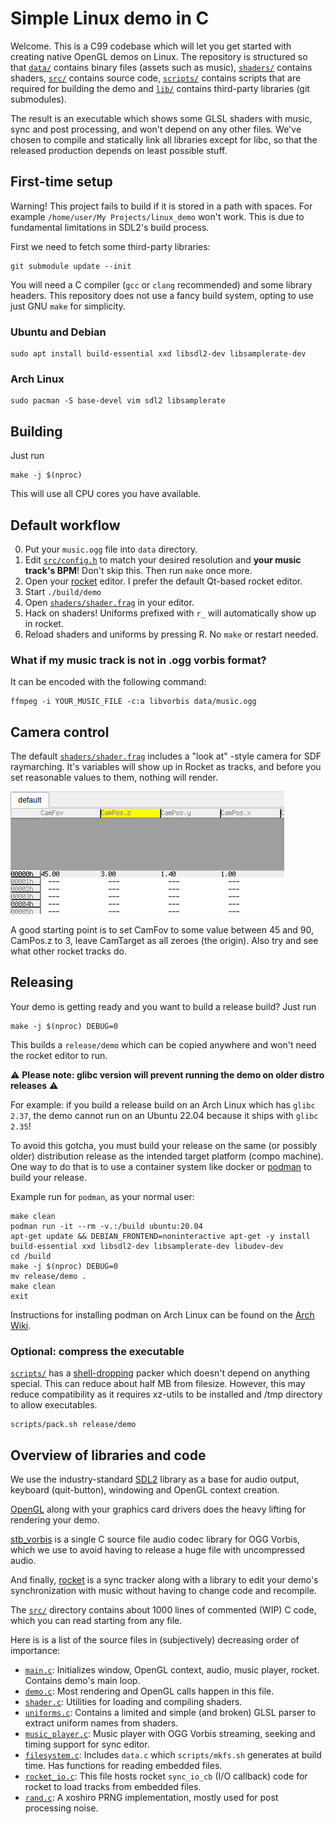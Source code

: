 # Simple Linux demo in C

Welcome. This is a C99 codebase which will let you get started with creating
native OpenGL demos on Linux. The repository is structured so that
[`data/`](data/) contains binary files (assets such as music),
[`shaders/`](shaders/) contains shaders,
[`src/`](src/) contains source code,
[`scripts/`](scripts/) contains scripts
that are required for building the demo and
[`lib/`](lib/) contains third-party libraries (git submodules).

The result is an executable which shows some GLSL shaders with music,
sync and post processing, and won't depend on any other files.
We've chosen to compile and statically link all libraries except for libc,
so that the released production depends on least possible stuff.

## First-time setup

Warning! This project fails to build if it is stored in a path with spaces.
For example `/home/user/My Projects/linux_demo` won't work. This is due to
fundamental limitations in SDL2's build process.

First we need to fetch some third-party libraries:

```
git submodule update --init
```

You will need a C compiler (`gcc` or `clang` recommended) and some library
headers. This repository does not use a fancy build system, opting to use just
GNU `make` for simplicity.

### Ubuntu and Debian

```
sudo apt install build-essential xxd libsdl2-dev libsamplerate-dev
```

### Arch Linux

```
sudo pacman -S base-devel vim sdl2 libsamplerate
```

## Building

Just run

```
make -j $(nproc)
```

This will use all CPU cores you have available.

## Default workflow

0. Put your `music.ogg` file into `data` directory.
1. Edit [`src/config.h`](src/config.h) to match your desired resolution and **your music track's BPM**! Don't skip this. Then run `make` once more.
2. Open your [rocket](https://rocket.github.io/) editor. I prefer the default Qt-based rocket editor.
3. Start `./build/demo`
4. Open [`shaders/shader.frag`](shaders/shader.frag) in your editor.
5. Hack on shaders! Uniforms prefixed with `r_` will automatically show up in rocket.
6. Reload shaders and uniforms by pressing R. No `make` or restart needed.

### What if my music track is not in .ogg vorbis format?

It can be encoded with the following command:

```
ffmpeg -i YOUR_MUSIC_FILE -c:a libvorbis data/music.ogg
```

## Camera control

The default [`shaders/shader.frag`](shaders/shader.frag) includes a "look at"
-style camera for SDF raymarching. It's variables will show up in Rocket as
tracks, and before you set reasonable values to them, nothing will render.

![Camera controls in Rocket](doc/rocketcam.png)

A good starting point is to set CamFov to some value between 45 and 90,
CamPos.z to 3, leave CamTarget as all zeroes (the origin).
Also try and see what other rocket tracks do.

## Releasing

Your demo is getting ready and you want to build a release build? Just run

```
make -j $(nproc) DEBUG=0
```

This builds a `release/demo` which can be copied anywhere and won't need the
rocket editor to run.

:warning: **Please note: glibc version will prevent running the demo on older distro releases** :warning:

For example: if you build a release build on an Arch Linux which has `glibc 2.37`,
the demo cannot run on an Ubuntu 22.04 because it ships with `glibc 2.35`!

To avoid this gotcha, you must build your release on the same (or possibly older)
distribution release as the intended target platform (compo machine).
One way to do that is to use a container system like docker or [podman](https://podman.io/) to build your release.

Example run for `podman`, as your normal user:
```
make clean
podman run -it --rm -v.:/build ubuntu:20.04
apt-get update && DEBIAN_FRONTEND=noninteractive apt-get -y install build-essential xxd libsdl2-dev libsamplerate-dev libudev-dev
cd /build
make -j $(nproc) DEBUG=0
mv release/demo .
make clean
exit
```

Instructions for installing podman on Arch Linux can be found on the [Arch Wiki](https://wiki.archlinux.org/title/Podman).

### Optional: compress the executable

[`scripts/`](scripts/) has a [shell-dropping](https://in4k.github.io/wiki/linux#compression)
packer which doesn't depend on anything special.
This can reduce about half MB from filesize.
However, this may reduce compatibility as it requires xz-utils
to be installed and /tmp directory to allow executables.

```
scripts/pack.sh release/demo
```

## Overview of libraries and code

We use the industry-standard [SDL2](https://www.libsdl.org/) library as a base for audio output,
keyboard (quit-button), windowing and OpenGL context creation.

[OpenGL](https://docs.gl) along with your graphics card drivers does the heavy lifting for
rendering your demo.

[stb_vorbis](https://github.com/nothings/stb/blob/master/stb_vorbis.c)
is a single C source file audio codec library for OGG Vorbis,
which we use to avoid having to release a huge file with uncompressed audio.

And finally, [rocket](https://rocket.github.io/) is a sync tracker along with a library to edit
your demo's synchronization with music without having to change code and recompile.

The [`src/`](src/) directory contains about 1000 lines of commented (WIP) C code,
which you can read starting from any file.

Here is is a list of the source files in (subjectively) decreasing order of importance:
- [`main.c`](src/main.c): Initializes window, OpenGL context, audio, music player, rocket. Contains demo's main loop.
- [`demo.c`](src/demo.c): Most rendering and OpenGL calls happen in this file.
- [`shader.c`](src/shader.c): Utilities for loading and compiling shaders.
- [`uniforms.c`](src/uniforms.c): Contains a limited and simple (and broken) GLSL parser to extract uniform names from shaders.
- [`music_player.c`](src/music_player.c): Music player with OGG Vorbis streaming, seeking and timing support for sync editor.
- [`filesystem.c`](src/filesystem.c): Includes `data.c` which `scripts/mkfs.sh` generates at build time. Has functions for reading embedded files.
- [`rocket_io.c`](src/rocket_io.c): This file hosts rocket `sync_io_cb` (I/O callback) code for rocket to load tracks from embedded files.
- [`rand.c`](src/rand.c): A xoshiro PRNG implementation, mostly used for post processing noise.
